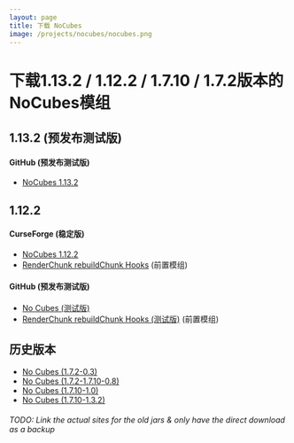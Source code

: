 ```yaml
---
layout: page
title: 下载 NoCubes
image: /projects/nocubes/nocubes.png
---
```

# 下载1.13.2 / 1.12.2 / 1.7.10 / 1.7.2版本的NoCubes模组

## 1.13.2 (预发布测试版)
#### GitHub (预发布测试版)
- [NoCubes 1.13.2](https://github.com/Cadiboo/NoCubes/releases/download/1.13.2-0.2.9-pre11/NoCubes-1.13.2-0.2.9-pre11.jar)

## 1.12.2
#### CurseForge (稳定版)
- [NoCubes 1.12.2](https://minecraft.curseforge.com/projects/nocubes/files)
- [RenderChunk rebuildChunk Hooks](https://minecraft.curseforge.com/projects/renderchunk-rebuildchunk-hooks/files) (前置模组)

#### GitHub (预发布测试版)
- [No Cubes (测试版)](https://github.com/Cadiboo/NoCubes/releases/latest)
- [RenderChunk rebuildChunk Hooks (测试版)](https://github.com/Cadiboo/RenderChunk-rebuildChunk-Hooks/releases/latest) (前置模组)

## 历史版本
- [No Cubes (1.7.2-0.3)](/projects/nocubes/download/old/No-Cubes-Mod-1.7.2-0.3.jar)
- [No Cubes (1.7.2-1.7.10-0.8)](/projects/download/old/nocubes/noCubes-1.7.2-1.7.10-0.8.jar)
- [No Cubes (1.7.10-1.0)](/projects/nocubes/download/old/nocubes-1.0.jar)
- [No Cubes (1.7.10-1.3.2)](/projects/nocubes/download/old/[1.7.10]NoCubes1.3.2-Fixed.jar)

###### TODO: Link the actual sites for the old jars & only have the direct download as a backup
